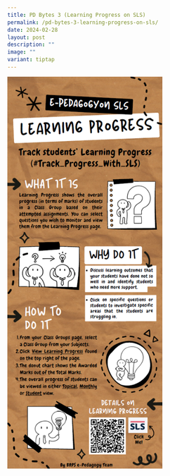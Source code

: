 ```yaml
---
title: PD Bytes 3 (Learning Progress on SLS)
permalink: /pd-bytes-3-learning-progress-on-sls/
date: 2024-02-28
layout: post
description: ""
image: ""
variant: tiptap
---
```

<p></p>
<div class="isomer-image-wrapper">
<img style="width: 70%;" height="auto" width="100%" alt="" src="/images/2024 Photos/PD Bytes/E_Ped_1.png">
</div>
<p></p>